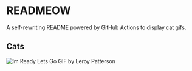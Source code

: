 # READMEOW

A self-rewriting README powered by GitHub Actions to display cat gifs.

## Cats

![Im Ready Lets Go GIF by Leroy Patterson](https://media2.giphy.com/media/CjmvTCZf2U3p09Cn0h/200.gif?cid=9acd02daxmg7kuw2fp8lueny04kzavu37smzi5wx0vfi87co&ep=v1_gifs_search&rid=200.gif&ct=g)
